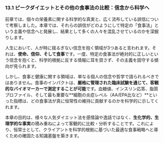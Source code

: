 ### 13.1 ピークダイエットとその他の食事法の比較：信念から科学へ

前章では、個々の栄養素に関する科学的な真実と、広く流布している誤信について考察しました。本章では、それらの誤信がどのようにして特定の「食事法」という主義や信念へと発展し、結果として多くの人々を混乱させているのかを深掘りします。

人生において、人が時に揺るぎない信念を抱く領域が3つあると言われます。それは、**使命、信仰、そして食事**です。一度、特定の食事法が絶対的に正しいという信念を抱くと、科学的根拠に反する情報に耳を貸さず、その主義を固守する傾向が見られます。

しかし、食事と健康に関する領域は、単なる個人の信念や哲学で語られるべきではありません。食事のインパクトは、**厳格に管理された臨床試験を通じて、客観的なバイオマーカーで測定することが可能**です。血糖値、インスリン応答、脂質プロファイル、そして最も重要な**細胞の炎症レベル（AA/EPA比など）**といった指標は、どの食事法が真に恒常性の維持に貢献するのかを科学的に示してくれます。

本章の目的は、様々な人気ダイエット法を感情論や逸話ではなく、**生化学的、生理学的な事実**の積み重ねによって客観的に比較・分析することです。これにより、恒常士として、クライアントを科学的根拠に基づいた最適な食事戦略へと導くための確固たる知識基盤を築きます。
